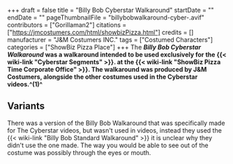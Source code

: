 +++
draft = false
title = "Billy Bob Cyberstar Walkaround"
startDate = ""
endDate = ""
pageThumbnailFile = "billybobwalkaround-cyber-.avif"
contributors = ["Gorillaman2"]
citations = ["https://jmcostumers.com/html/showbizPizza.html"]
credits = []
manufacturer = "J&M Costumers INC."
tags = ["Costumed Characters"]
categories = ["ShowBiz Pizza Place"]
+++
The ***Billy Bob Cyberstar Walkaround* was a walkaround intended to be used exclusively for the {{< wiki-link "Cyberstar Segments" >}}. at the {{< wiki-link "ShowBiz Pizza Time Corporate Office" >}}.
The walkaround was produced by J&M Costumers, alongside the other costumes used in the Cyberstar videos.^(1)^**

## Variants

There was a version of the Billy Bob Walkaround that was specifically made for The Cyberstar videos, but wasn't used in videos, instead they used the {{< wiki-link "Billy Bob Standard Walkaround" >}} it is unclear why they didn't use the one made. The way you would be able to see out of the costume was possibly through the eyes or mouth.
